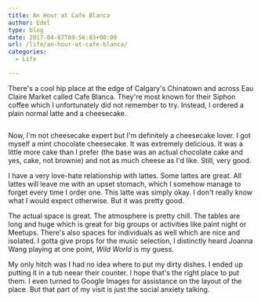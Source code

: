 ```yaml
---
title: An Hour at Cafe Blanca
author: Edel
type: blog
date: 2017-04-07T09:56:03+00:00
url: /life/an-hour-at-cafe-blanca/
categories:
  - Life

---
```

There's a cool hip place at the edge of Calgary's Chinatown and across Eau Claire Market called Cafe Blanca. They're most known for their Siphon coffee which I unfortunately did not remember to try. Instead, I ordered a plain normal latte and a cheesecake.

[<img data-attachment-id="424" data-permalink="http://edelgrace.me/blog/life/an-hour-at-cafe-blanca/attachment/image-jpg/" data-orig-file="https://i1.wp.com/edelgrace.me/blog/wp-content/uploads/2017/04/image.jpg?fit=3264%2C1836" data-orig-size="3264,1836" data-comments-opened="1" data-image-meta="{&quot;aperture&quot;:&quot;2.4&quot;,&quot;credit&quot;:&quot;&quot;,&quot;camera&quot;:&quot;LG-K210&quot;,&quot;caption&quot;:&quot;&quot;,&quot;created_timestamp&quot;:&quot;1491330926&quot;,&quot;copyright&quot;:&quot;&quot;,&quot;focal_length&quot;:&quot;3.18&quot;,&quot;iso&quot;:&quot;50&quot;,&quot;shutter_speed&quot;:&quot;0.033333333333333&quot;,&quot;title&quot;:&quot;&quot;,&quot;orientation&quot;:&quot;1&quot;}" data-image-title="image.jpg" data-image-description="" data-medium-file="https://i1.wp.com/edelgrace.me/blog/wp-content/uploads/2017/04/image.jpg?fit=300%2C169" data-large-file="https://i1.wp.com/edelgrace.me/blog/wp-content/uploads/2017/04/image.jpg?fit=663%2C373" src="https://i1.wp.com/edelgrace.me/blog/wp-content/uploads/2017/04/image.jpg?resize=663%2C373" alt="" class="wp-image-424 alignnone size-full" srcset="https://i1.wp.com/edelgrace.me/blog/wp-content/uploads/2017/04/image.jpg?w=3264 3264w, https://i1.wp.com/edelgrace.me/blog/wp-content/uploads/2017/04/image.jpg?resize=300%2C169 300w, https://i1.wp.com/edelgrace.me/blog/wp-content/uploads/2017/04/image.jpg?resize=768%2C432 768w, https://i1.wp.com/edelgrace.me/blog/wp-content/uploads/2017/04/image.jpg?resize=1024%2C576 1024w, https://i1.wp.com/edelgrace.me/blog/wp-content/uploads/2017/04/image.jpg?resize=982%2C552 982w, https://i1.wp.com/edelgrace.me/blog/wp-content/uploads/2017/04/image.jpg?resize=400%2C225 400w, https://i1.wp.com/edelgrace.me/blog/wp-content/uploads/2017/04/image.jpg?w=1326 1326w, https://i1.wp.com/edelgrace.me/blog/wp-content/uploads/2017/04/image.jpg?w=1989 1989w" sizes="(max-width: 663px) 100vw, 663px" data-recalc-dims="1" />][1]

Now, I'm not cheesecake expert but I'm definitely a cheesecake lover. I got myself a mint chocolate cheesecake. It was extremely delicious. It was a little more cake than I prefer (the base was an actual chocolate cake and yes, cake, not brownie) and not as much cheese as I'd like. Still, very good.

I have a very love-hate relationship with lattes. Some lattes are great. All lattes will leave me with an upset stomach, which I somehow manage to forget every time I order one. This latte was simply okay. I don't really know what I would expect otherwise. But it was pretty good.

The actual space is great. The atmosphere is pretty chill. The tables are long and huge which is great for big groups or activities like paint night or Meetups. There's also spaces for individuals as well which are nice and isolated. I gotta give props for the music selection, I distinctly heard Joanna Wang playing at one point, _Wild World_ is my guess.

My only hitch was I had no idea where to put my dirty dishes. I ended up putting it in a tub neear their counter. I hope that's the right place to put them. I even turned to Google Images for assistance on the layout of the place. But that part of my visit is just the social anxiety talking.

 [1]: https://i1.wp.com/edelgrace.me/blog/wp-content/uploads/2017/04/image.jpg